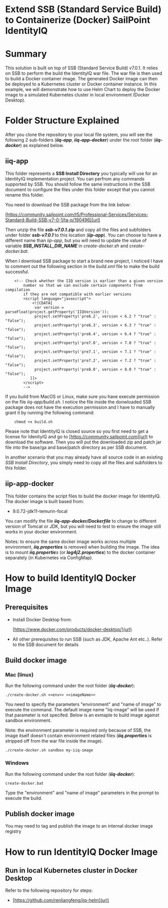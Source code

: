 Extend SSB (Standard Service Build) to Containerize (Docker) SailPoint IdentityIQ
================================

# Summary
This solution is built on top of SSB (Standard Service Build) v7.0.1. It relies on SSB to perform the build the IdentityIQ war file. The war file is then used to build a Docker container image. The generated Docker image can then be deployed to a Kubernetes cluster or Docker container instance. In this example, we will demonstrate how to use Helm Chart to deploy the Docker image to a simulated Kubernetes cluster in local environment (Docker Desktop). 

# Folder Structure Explained
After you clone the repository to your local file system, you will see the following 2 sub-folders (***iiq-app***, ***iiq-app-docker***) under the root folder (***iiq-docker***) as explained below. 

## iiq-app
This folder represents a **SSB Install Directory** you typically will use for an IdentityIQ implementation project. You can perfrom any commands supported by SSB. You should follow the same instructions in the SSB document to configure the files under this folder except that you cannot rename this folder.

You need to download the SSB package from the link below:

[https://community.sailpoint.com/t5/Professional-Services/Services-Standard-Build-SSB-v7-0-1/ta-p/190496](url)

Then unzip the file ***ssb-v7.0.1.zip*** and copy all the files and subfolders under folder ***ssb-v7.0.1*** to this location (***iip-app***). You can choose to have a different name than *iip-app*, but you will need to update the value of variable ***SSB_INSTALL_DIR_NAME*** in *create-docker.sh* and *create-docker.bat*.

When I download SSB package to start a brand new project, I noticed I have to comment out the following section in the *build.xml* file to make the build successful.


```
	<!-- Check whether the IIQ version is earlier than a given version
        number so that we can exclude certain components from compilation
        if they are not compatible with earlier versions 
        <script language="javascript">
            <![CDATA[
             var version = parseFloat(project.getProperty('IIQVersion'));
             project.setProperty('pre6.2', version < 6.2 ? "true" : "false");
             project.setProperty('pre6.3', version < 6.3 ? "true" : "false");
             project.setProperty('pre6.4', version < 6.4 ? "true" : "false"); 
             project.setProperty('pre7.0', version < 7.0 ? "true" : "false");
             project.setProperty('pre7.1', version < 7.1 ? "true" : "false");
             project.setProperty('pre7.2', version < 7.2 ? "true" : "false");
        	 project.setProperty('pre8.0', version < 8.0 ? "true" : "false");
           ]]>
        </script>
    	-->

```

If you build from MacOS or Linux, make sure you have execute permission on the file *iiq-app/build.sh*. I notice the file inside the donwloaded SSB package does not have the execution permission and I have to manually grant it by running the following command:

```
	chmod +x build.sh
```


Please note that IdentityIQ is closed source so you first need to get a license for IdenityIQ and go to [https://community.sailpoint.com](url) to download the software. Then you will put the downloaded zip and patch jar file into the base/ga and base/patch directory as per SSB document.

In another scenario that you may already have all source code in an existing *SSB Install Directory*, you simply need to copy all the files and subfolders to this folder. 


## iip-app-docker
This folder contains the script files to build the docker image for IdentityIQ. The docker image is built based from:

- 9.0.72-jdk11-temurin-focal

You can modify the file ***iiq-app-docker/Dockerfile*** to change to different version of Tomcat or JDK, but you will need to test to ensure the image still works in your docker environment.

Notes: to ensure the same docker image works across multiple environment, ***iiq.properties*** is removed when building the image. The idea is to mount ***iiq.propertie**s* (or ***log4j2.properties***) to the docker container separately (in Kubernetes via ConfigMap).   


# How to build IdentityIQ Docker Image
## Prerequisites
- Install Docker Desktop from:

	[https://www.docker.com/products/docker-desktop/](url)
- All other prerequisites to run SSB (such as JDK, Apache Ant etc..). Refer to the SSB document for details


## Build docker image
### Mac (linux)
Run the following command under the root folder (***iiq-docker***):

```
./create-docker.sh <<env>> <<imageName>>
```
You need to specify the parameters "environment" and "name of image" to execute the command. The default image name "iiq-image" will be used if that parameter is not specifed. Below is an exmaple to build image against sandbox environment. 

Note: the environment parameter is required only because of SSB, the image itself doesn't contain environment related files (***iiq.properties*** is stripped off from the war file inside the image).  

```
./create-docker.sh sandbox my-iiq-image
```
### Windows
Run the following command under the root folder (***iiq-docker***):

```
create-docker.bat
```
Type the "environment" and "name of image" parameters in the prompt to execute the build.

## Publish docker image
You may need to tag and publish the image to an internal docker image registry


# How to run IdentityIQ Docker Image
## Run in local Kubernetes cluster in Docker Desktop
Refer to the following repository for steps:
- [https://github.com/renliangfeng/iiq-helm](url)
